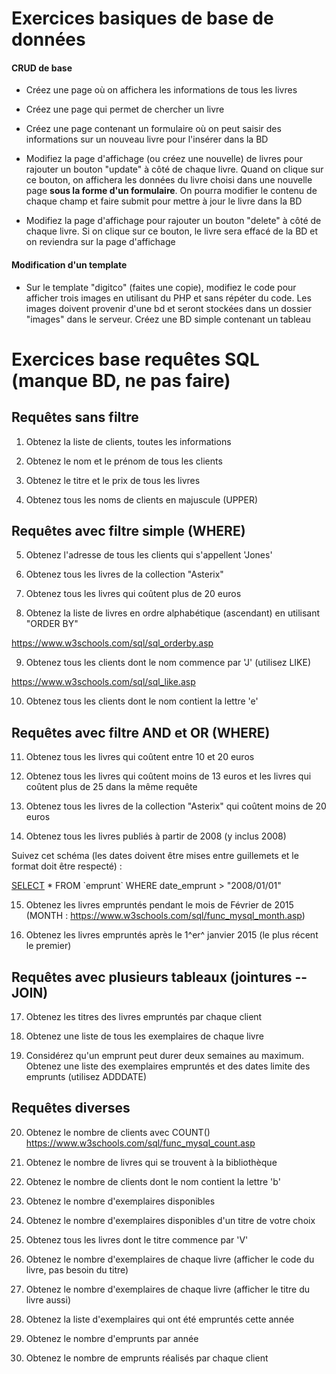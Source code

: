 # Exercices basiques de base de données

#### CRUD de base

-   Créez une page où on affichera les informations de tous les livres

-   Créez une page qui permet de chercher un livre

-   Créez une page contenant un formulaire où on peut saisir des
    informations sur un nouveau livre pour l\'insérer dans la BD

-   Modifiez la page d\'affichage (ou créez une nouvelle) de livres pour
    rajouter un bouton \"update\" à côté de chaque livre. Quand on
    clique sur ce bouton, on affichera les données du livre choisi dans
    une nouvelle page **sous la forme d\'un formulaire**. On pourra
    modifier le contenu de chaque champ et faire submit pour mettre à
    jour le livre dans la BD

-   Modifiez la page d\'affichage pour rajouter un bouton \"delete\" à
    côté de chaque livre. Si on clique sur ce bouton, le livre sera
    effacé de la BD et on reviendra sur la page d\'affichage

####  Modification d\'un template

-   Sur le template \"digitco\" (faites une copie), modifiez le code
    pour afficher trois images en utilisant du PHP et sans répéter du
    code. Les images doivent provenir d\'une bd et seront stockées dans
    un dossier \"images\" dans le serveur. Créez une BD simple contenant
    un tableau

# Exercices base requêtes SQL (manque BD, ne pas faire)

## Requêtes sans filtre

1.  Obtenez la liste de clients, toutes les informations

2.  Obtenez le nom et le prénom de tous les clients

3.  Obtenez le titre et le prix de tous les livres

4.  Obtenez tous les noms de clients en majuscule (UPPER)

## Requêtes avec filtre simple (WHERE)

5.  Obtenez l\'adresse de tous les clients qui s\'appellent \'Jones\'

6.  Obtenez tous les livres de la collection \"Asterix\"

7.  Obtenez tous les livres qui coûtent plus de 20 euros

8.  Obtenez la liste de livres en ordre alphabétique (ascendant) en
    utilisant \"ORDER BY\"

<https://www.w3schools.com/sql/sql_orderby.asp>

9.  Obtenez tous les clients dont le nom commence par 'J' (utilisez
    LIKE)

<https://www.w3schools.com/sql/sql_like.asp>

10. Obtenez tous les clients dont le nom contient la lettre 'e'

## Requêtes avec filtre AND et OR (WHERE)

11. Obtenez tous les livres qui coûtent entre 10 et 20 euros

12. Obtenez tous les livres qui coûtent moins de 13 euros et les livres
    qui coûtent plus de 25 dans la même requête

13. Obtenez tous les livres de la collection \"Asterix\" qui coûtent
    moins de 20 euros

14. Obtenez tous les livres publiés à partir de 2008 (y inclus 2008)

Suivez cet schéma (les dates doivent être mises entre guillemets et le
format doit être respecté) :

[SELECT](http://localhost/phpmyadmin/url.php?url=https://dev.mysql.com/doc/refman/5.5/en/select.html)
\* FROM \`emprunt\` WHERE date_emprunt \> \"2008/01/01\"

15. Obtenez les livres empruntés pendant le mois de Février de 2015
    (MONTH : <https://www.w3schools.com/sql/func_mysql_month.asp>)

16. Obtenez les livres empruntés après le 1^er^ janvier 2015 (le plus
    récent le premier)

## Requêtes avec plusieurs tableaux (jointures -- JOIN)

17. Obtenez les titres des livres empruntés par chaque client

18. Obtenez une liste de tous les exemplaires de chaque livre

19. Considérez qu'un emprunt peut durer deux semaines au maximum.
    Obtenez une liste des exemplaires empruntés et des dates limite des
    emprunts (utilisez ADDDATE)

## Requêtes diverses

20. Obtenez le nombre de clients avec COUNT()
    <https://www.w3schools.com/sql/func_mysql_count.asp>

21. Obtenez le nombre de livres qui se trouvent à la bibliothèque

22. Obtenez le nombre de clients dont le nom contient la lettre 'b'

23. Obtenez le nombre d'exemplaires disponibles

24. Obtenez le nombre d'exemplaires disponibles d'un titre de votre
    choix

25. Obtenez tous les livres dont le titre commence par 'V'

26. Obtenez le nombre d'exemplaires de chaque livre (afficher le code du
    livre, pas besoin du titre)

27. Obtenez le nombre d'exemplaires de chaque livre (afficher le titre
    du livre aussi)

28. Obtenez la liste d'exemplaires qui ont été empruntés cette année

29. Obtenez le nombre d'emprunts par année

30. Obtenez le nombre de emprunts réalisés par chaque client
